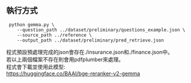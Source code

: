 ## 執行方式
```
 python gemma.py \
    --question_path ../dataset/preliminary/questions_example.json \
    --source_path ../reference \
    --output_path ../dataset/preliminary/pred_retrieve.json
```
程式預設預處理完成的json會存在./insurance.json和./finance.json中。  
若以上兩個檔案不存在則會用pdfplumber來處理。  
程式會下載並使用此模型:  
https://huggingface.co/BAAI/bge-reranker-v2-gemma  
